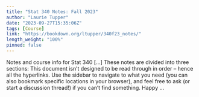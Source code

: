 ```yaml
---
title: "Stat 340 Notes: Fall 2023"
author: "Laurie Tupper"
date: "2023-09-27T15:35:06Z"
tags: [Course]
link: "https://bookdown.org/ltupper/340f23_notes/"
length_weight: "100%"
pinned: false
---
```


Notes and course info for Stat 340 [...] These notes are divided into three sections: This document isn’t designed to be read through in order – hence all the hyperlinks. Use the sidebar to navigate to what you need (you can also bookmark specific locations in your browser), and feel free to ask (or start a discussion thread!) if you can’t find something. Happy ...
